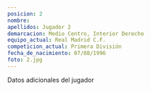 ```yaml
---
posicion: 2
nombre: 
apellidos: Jugador 2
demarcacion: Medio Centro, Interior Derecho
equipo_actual: Real Madrid C.F.
competicion_actual: Primera División
fecha_de_nacimiento: 07/08/1996
foto: 2.jpg
---
```

Datos adicionales del jugador
